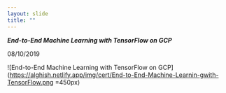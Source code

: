 ```yaml
---
layout: slide
title: ""
---
```

***End-to-End Machine Learning with TensorFlow on GCP***

08/10/2019

![End-to-End Machine Learning with TensorFlow on GCP](https://alghish.netlify.app/img/cert/End-to-End-Machine-Learnin-gwith-TensorFlow.png =450px)
